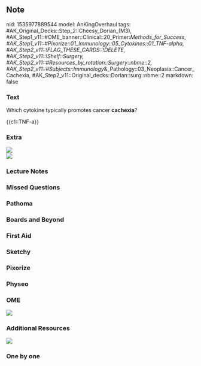 ## Note
nid: 1535977889544
model: AnKingOverhaul
tags: #AK_Original_Decks::Step_2::Cheesy_Dorian_(M3), #AK_Step1_v11::#OME_banner::Clinical::20_Primer:_Methods_for_Success, #AK_Step1_v11::#Pixorize::01_Immunology::05_Cytokines::01_TNF-alpha, #AK_Step2_v11::!FLAG_THESE_CARDS::!DELETE, #AK_Step2_v11::!Shelf::Surgery, #AK_Step2_v11::#Resources_by_rotation::Surgery::nbme::2, #AK_Step2_v11::#Subjects::Immunology_&_Pathology::03_Neoplasia::Cancer_Cachexia, #AK_Step2_v11::Original_decks::Dorian::surg::nbme::2
markdown: false

### Text
Which cytokine typically promotes cancer <b>cachexia</b>?
<div>
  {{c1::TNF-a}}
</div>

### Extra
<img src="paste-2455291069202433.jpg">
<div><img src="paste-175269025415169.jpg"></div>

### Lecture Notes


### Missed Questions


### Pathoma


### Boards and Beyond


### First Aid


### Sketchy


### Pixorize


### Physeo


### OME
<div class="ome-widget">
  <a href="https://onlinemeded.org/spa/surgery?ref=anki"><img src=
  "_OME_AnkiFlashcards_Topic_4.png"></a>
</div>

### Additional Resources
<img src="paste-961905170579457.jpg">

### One by one

